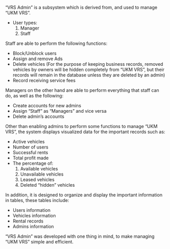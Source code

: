 “VRS Admin” is a subsystem which is derived from, and used to manage “UKM VRS”. 
- User types:
    1.	Manager
    2.	Staff
        
Staff are able to perform the following functions:
- Block/Unblock users
- Assign and remove Ads
- Delete vehicles (For the purpose of keeping business records, removed vehicles by owners will be hidden completely from “UKM VRS”, but their records will remain in the database unless they are deleted by an admin)   
- Record receiving service fees
    
Managers on the other hand are able to perform everything that staff can do, as well as the following:
- Create accounts for new admins
- Assign “Staff” as “Managers” and vice versa
- Delete admin’s accounts

Other than enabling admins to perform some functions to manage “UKM VRS”, the system displays visualized data for the important records such as:
- Active vehicles
- Number of users
- Successful rents
- Total profit made
- The percentage of:
    1.	Available vehicles
    2.	Unavailable vehicles
    3.	Leased vehicles
    4.	Deleted “hidden” vehicles
        
In addition, it is designed to organize and display the important information in tables, these tables include:
- Users information
- Vehicles information
- Rental records
- Admins information
   
 “VRS Admin” was developed with one thing in mind, to make managing “UKM VRS” simple and efficient.
